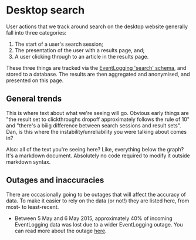 Desktop search
=======

User actions that we track around search on the desktop website generally fall into three categories:

1. The start of a user's search session;
2. The presentation of the user with a results page, and;
3. A user clicking through to an article in the results page.

These three things are tracked via the [EventLogging 'search' schema](https://meta.wikimedia.org/wiki/Schema:Search), and stored to
a database. The results are then aggregated and anonymised, and presented on this page.

General trends
------
This is where text about what we're seeing will go. Obvious early things are "the result set to clickthroughs dropoff approximately follows the rule of 10" and "there's a biiig difference between search sessions and result sets". Dan, is this where the instability/unreliability you were talking about comes in?

Also: all of the text you're seeing here? Like, everything below the graph? It's a markdown document. Absolutely no code required to modify it outside markdown syntax.


Outages and inaccuracies
------
There are occasionally going to be outages that will affect the accuracy of data. To make it easier to rely on the data (or not!) they are listed here, from most- to least-recent.

* Between 5 May and 6 May 2015, approximately 40% of incoming EventLogging data was lost due to a wider EventLogging outage. You can read more about the outage [here](https://wikitech.wikimedia.org/wiki/Incident_documentation/20150506-EventLogging).
